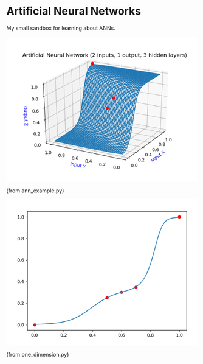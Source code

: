 # Artificial Neural Networks

My small sandbox for learning about ANNs.

![](./fig1.png)

(from ann_example.py)

![](./fig2.png)

(from one_dimension.py)